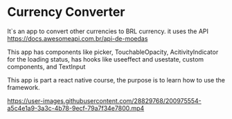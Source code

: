 # Currency Converter

It`s an app to convert other currencies to BRL currency. it uses the API
https://docs.awesomeapi.com.br/api-de-moedas

This app has components like picker, TouchableOpacity, AcitivityIndicator for the loading status,
has hooks like useeffect and usestate, custom components, and TextInput


This app is part a react native course, the purpose is to learn how to use the framework.




https://user-images.githubusercontent.com/28829768/200975554-a5c4e1a9-3a3c-4b78-9ecf-79a7f34e7800.mp4

